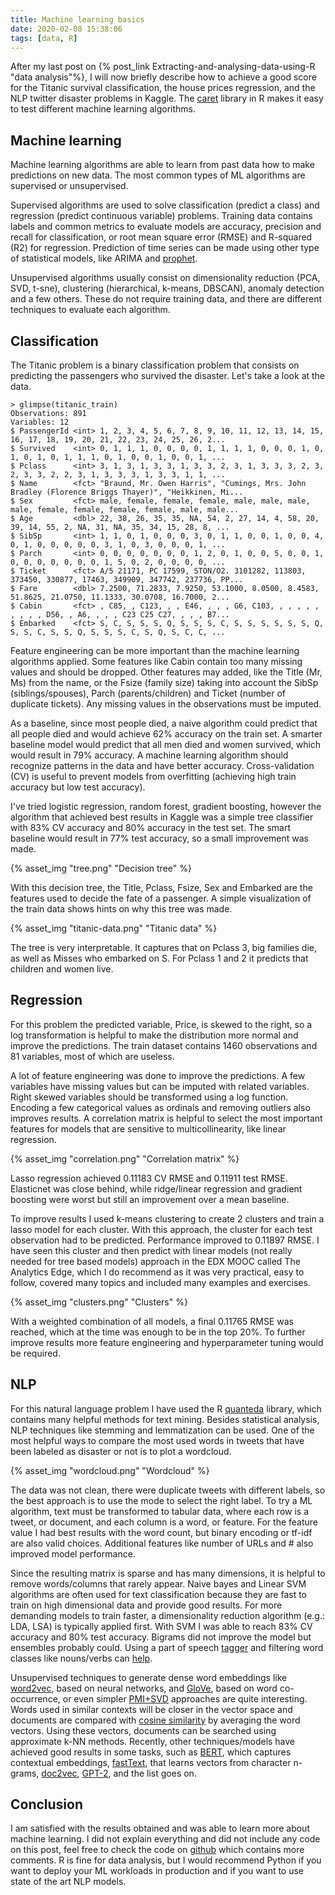 ```yaml
---
title: Machine learning basics
date: 2020-02-08 15:38:06
tags: [data, R]
---
```


After my last post on {% post_link Extracting-and-analysing-data-using-R "data analysis"%}, I will now briefly describe how to achieve a good score for the Titanic survival classification, the house prices regression, and the NLP twitter disaster problems in Kaggle. The [caret](https://topepo.github.io/caret/available-models.html) library in R makes it easy to test different machine learning algorithms.

## Machine learning

Machine learning algorithms are able to learn from past data how to make predictions on new data. The most common types of ML algorithms are supervised or unsupervised.

Supervised algorithms are used to solve classification (predict a class) and regression (predict continuous variable) problems. Training data contains labels and common metrics to evaluate models are accuracy, precision and recall for classification, or root mean square error (RMSE) and R-squared (R2) for regression. Prediction of time series can be made using other type of statistical models, like ARIMA and [prophet](https://facebook.github.io/prophet).

Unsupervised algorithms usually consist on dimensionality reduction (PCA, SVD, t-sne), clustering (hierarchical, k-means, DBSCAN), anomaly detection and a few others. These do not require training data, and there are different techniques to evaluate each algorithm.

## Classification

The Titanic problem is a binary classification problem that consists on predicting the passengers who survived the disaster. Let's take a look at the data.

```
> glimpse(titanic_train)
Observations: 891
Variables: 12
$ PassengerId <int> 1, 2, 3, 4, 5, 6, 7, 8, 9, 10, 11, 12, 13, 14, 15, 16, 17, 18, 19, 20, 21, 22, 23, 24, 25, 26, 2...
$ Survived    <int> 0, 1, 1, 1, 0, 0, 0, 0, 1, 1, 1, 1, 0, 0, 0, 1, 0, 1, 0, 1, 0, 1, 1, 1, 0, 1, 0, 0, 1, 0, 0, 1, ...
$ Pclass      <int> 3, 1, 3, 1, 3, 3, 1, 3, 3, 2, 3, 1, 3, 3, 3, 2, 3, 2, 3, 3, 2, 2, 3, 1, 3, 3, 3, 1, 3, 3, 1, 1, ...
$ Name        <fct> "Braund, Mr. Owen Harris", "Cumings, Mrs. John Bradley (Florence Briggs Thayer)", "Heikkinen, Mi...
$ Sex         <fct> male, female, female, female, male, male, male, male, female, female, female, female, male, male...
$ Age         <dbl> 22, 38, 26, 35, 35, NA, 54, 2, 27, 14, 4, 58, 20, 39, 14, 55, 2, NA, 31, NA, 35, 34, 15, 28, 8, ...
$ SibSp       <int> 1, 1, 0, 1, 0, 0, 0, 3, 0, 1, 1, 0, 0, 1, 0, 0, 4, 0, 1, 0, 0, 0, 0, 0, 3, 1, 0, 3, 0, 0, 0, 1, ...
$ Parch       <int> 0, 0, 0, 0, 0, 0, 0, 1, 2, 0, 1, 0, 0, 5, 0, 0, 1, 0, 0, 0, 0, 0, 0, 0, 1, 5, 0, 2, 0, 0, 0, 0, ...
$ Ticket      <fct> A/5 21171, PC 17599, STON/O2. 3101282, 113803, 373450, 330877, 17463, 349909, 347742, 237736, PP...
$ Fare        <dbl> 7.2500, 71.2833, 7.9250, 53.1000, 8.0500, 8.4583, 51.8625, 21.0750, 11.1333, 30.0708, 16.7000, 2...
$ Cabin       <fct> , C85, , C123, , , E46, , , , G6, C103, , , , , , , , , , D56, , A6, , , , C23 C25 C27, , , , B7...
$ Embarked    <fct> S, C, S, S, S, Q, S, S, S, C, S, S, S, S, S, S, Q, S, S, C, S, S, Q, S, S, S, C, S, Q, S, C, C, ...
```

Feature engineering can be more important than the machine learning algorithms applied. Some features like Cabin contain too many missing values and should be dropped. Other features may added, like the Title (Mr, Ms) from the name, or the Fsize (family size) taking into account the SibSp (siblings/spouses), Parch (parents/children) and Ticket (number of duplicate tickets). Any missing values in the observations must be imputed.

As a baseline, since most people died, a naive algorithm could predict that all people died and would achieve 62% accuracy on the train set. A smarter baseline model would predict that all men died and women survived, which would result in 79% accuracy. A machine learning algorithm should recognize patterns in the data and have better accuracy. Cross-validation (CV) is useful to prevent models from overfitting (achieving high train accuracy but low test accuracy).

I've tried logistic regression, random forest, gradient boosting, however the algorithm that achieved best results in Kaggle was a simple tree classifier with 83% CV accuracy and 80% accuracy in the test set. The smart baseline would result in 77% test accuracy, so a small improvement was made.

{% asset_img "tree.png" "Decision tree" %}

With this decision tree, the Title, Pclass, Fsize, Sex and Embarked are the features used to decide the fate of a passenger. A simple visualization of the train data shows hints on why this tree was made.

{% asset_img "titanic-data.png" "Titanic data" %}

The tree is very interpretable. It captures that on Pclass 3, big families die, as well as Misses who embarked on S. For Pclass 1 and 2 it predicts that children and women live.

## Regression

For this problem the predicted variable, Price, is skewed to the right, so a log transformation is helpful to make the distribution more normal and improve the predictions. The train dataset contains 1460 observations and 81 variables, most of which are useless.

A lot of feature engineering was done to improve the predictions. A few variables have missing values but can be imputed with related variables. Right skewed variables should be transformed using a log function. Encoding a few categorical values as ordinals and removing outliers also improves results. A correlation matrix is helpful to select the most important features for models that are sensitive to multicollinearity, like linear regression.

{% asset_img "correlation.png" "Correlation matrix" %}

Lasso regression achieved 0.11183 CV RMSE and 0.11911 test RMSE. Elasticnet was close behind, while ridge/linear regression and gradient boosting were worst but still an improvement over a mean baseline.

To improve results I used k-means clustering to create 2 clusters and train a lasso model for each cluster. With this approach, the cluster for each test observation had to be predicted. Performance improved to 0.11897 RMSE. I have seen this cluster and then predict with linear models (not really needed for tree based models) approach in the EDX MOOC called The Analytics Edge, which I do recommend as it was very practical, easy to follow, covered many topics and included many examples and exercises.

{% asset_img "clusters.png" "Clusters" %}

With a weighted combination of all models, a final 0.11765 RMSE was reached, which at the time was enough to be in the top 20%. To further improve results more feature engineering and hyperparameter tuning would be required.

## NLP

For this natural language problem I have used the R [quanteda](https://quanteda.io) library, which contains many helpful methods for text mining. Besides statistical analysis, NLP techniques like stemming and lemmatization can be used. One of the most helpful ways to compare the most used words in tweets that have been labeled as disaster or not is to plot a wordcloud.

{% asset_img "wordcloud.png" "Wordcloud" %}

The data was not clean, there were duplicate tweets with different labels, so the best approach is to use the mode to select the right label. To try a ML algorithm, text must be transformed to tabular data, where each row is a tweet, or document, and each column is a word, or feature. For the feature value I had best results with the word count, but binary encoding or tf-idf are also valid choices. Additional features like number of URLs and # also improved model performance.

Since the resulting matrix is sparse and has many dimensions, it is helpful to remove words/columns that rarely appear. Naive bayes and Linear SVM algorithms are often used for text classification because they are fast to train on high dimensional data and provide good results. For more demanding models to train faster, a dimensionality reduction algorithm (e.g.: LDA, LSA) is typically applied first. With SVM I was able to reach 83% CV accuracy and 80% test accuracy. Bigrams did not improve the model but ensembles probably could. Using a part of speech [tagger](https://spacyr.quanteda.io/articles/using_spacyr.html#tokenizing-and-tagging-texts) and filtering word classes like nouns/verbs can [help](https://bnosac.github.io/udpipe/docs/doc6.html#basic-topic-modelling).

Unsupervised techniques to generate dense word embeddings like [word2vec](https://spark.apache.org/docs/latest/ml-features.html#word2vec), based on neural networks, and [GloVe](https://nlp.stanford.edu/projects/glove), based on word co-occurrence, or even simpler [PMI+SVD](https://www.r-bloggers.com/2020/08/whats-the-difference-between-instagram-and-tiktok-using-word-embeddings-to-find-out-2/) approaches are quite interesting. Words used in similar contexts will be closer in the vector space and documents are compared with [cosine similarity](https://www.elastic.co/guide/en/elasticsearch/reference/current/dense-vector.html#index-vectors-knn-search) by averaging the word vectors. Using these vectors, documents can be searched using approximate k-NN methods. Recently, other techniques/models have achieved good results in some tasks, such as [BERT](https://huggingface.co/docs/transformers/model_doc/bert), which captures contextual embeddings, [fastText](https://fasttext.cc/), that learns vectors from character n-grams, [doc2vec](https://radimrehurek.com/gensim/auto_examples/tutorials/run_doc2vec_lee.html), [GPT-2](https://cran.r-project.org/web/packages/fastai/vignettes/gpt.html), and the list goes on.

## Conclusion

I am satisfied with the results obtained and was able to learn more about machine learning. I did not explain everything and did not include any code on this post, feel free to check the code on [github](https://github.com/ruial/kaggle-problems) which contains more comments. R is fine for data analysis, but I would recommend Python if you want to deploy your ML workloads in production and if you want to use state of the art NLP models.
